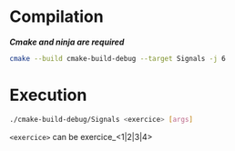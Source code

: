 # Compilation
**_Cmake and ninja are required_**

```Bash
cmake --build cmake-build-debug --target Signals -j 6
```

# Execution

```Bash
./cmake-build-debug/Signals <exercice> [args]
```

`<exercice>` can be exercice_<1|2|3|4>
